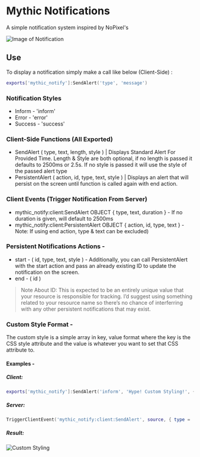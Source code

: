 # Mythic Notifications
A simple notification system inspired by NoPixel's

![Image of Notification](https://i.imgur.com/shT1XWc.png)

## Use
To display a notification simply make a call like below (Client-Side) :

```lua
exports['mythic_notify']:SendAlert('type', 'message')
```

### Notification Styles
* Inform - 'inform'
* Error - 'error'
* Success - 'success'

### Client-Side Functions (All Exported)
* SendAlert ( type, text, length, style ) | Displays Standard Alert For Provided Time. Length & Style are both optional, if no length is passed it defaults to 2500ms or 2.5s. If no style is passed it will use the style of the passed alert type
* PersistentAlert ( action, id, type, text, style ) | Displays an alert that will persist on the screen until function is called again with end action.

### Client Events (Trigger Notification From Server)
* mythic_notify:client:SendAlert OBJECT { type, text, duration } - If no duration is given, will default to 2500ms
* mythic_notify:client:PersistentAlert OBJECT { action, id, type, text } - Note: If using end action, type & text can be excluded)

### Persistent Notifications Actions -
* start - ( id, type, text, style ) - Additionally, you can call PersistentAlert with the start action and pass an already existing ID to update the notification on the screen.
* end - ( id )

> Note About ID: This is expected to be an entirely unique value that your resource is responsible for tracking. I’d suggest using something related to your resource name so there’s no chance of interferring with any other persistent notifications that may exist.

### Custom Style Format -
The custom style is a simple array in key, value format where the key is the CSS style attribute and the value is whatever you want to set that CSS attribute to.

#### Examples -
##### Client:
```LUA
exports['mythic_notify']:SendAlert('inform', 'Hype! Custom Styling!', { ['background-color'] = '#ffffff', ['color'] = '#000000' })
```

##### Server:
```LUA
TriggerClientEvent('mythic_notify:client:SendAlert', source, { type = 'inform', text = 'Hype! Custom Styling!', style = { ['background-color'] = '#ffffff', ['color'] = '#000000' } })
```

##### Result:
![Custom Styling](https://i.imgur.com/FClWCqm.png)
